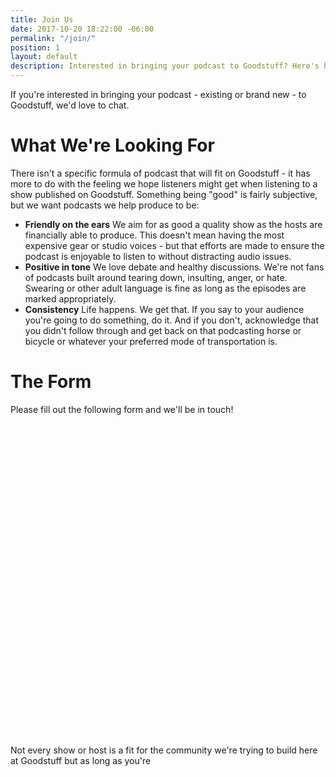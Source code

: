 ```yaml
---
title: Join Us
date: 2017-10-20 18:22:00 -06:00
permalink: "/join/"
position: 1
layout: default
description: Interested in bringing your podcast to Goodstuff? Here's how to start that conversation.
---
```


If you're interested in bringing your podcast - existing or brand new - to Goodstuff, we'd love to chat.

# What We're Looking For

There isn't a specific formula of podcast that will fit on Goodstuff - it has more to do with the feeling we hope listeners might get when listening to a show published on Goodstuff. Something being "good" is fairly subjective, but we want podcasts we help produce to be:

* **Friendly on the ears** We aim for as good a quality show as the hosts are financially able to produce. This doesn't mean having the most expensive gear or studio voices - but that efforts are made to ensure the podcast is enjoyable to listen to without distracting audio issues.
* **Positive in tone** We love debate and healthy discussions. We're not fans of podcasts built around tearing down, insulting, anger, or hate. Swearing or other adult language is fine as long as the episodes are marked appropriately.
* **Consistency** Life happens. We get that. If you say to your audience you're going to do something, do it. And if you don't, acknowledge that you didn't follow through and get back on that podcasting horse or bicycle or whatever your preferred mode of transportation is.

# The Form

Please fill out the following form and we'll be in touch!

<div class="typeform-widget" data-url="https://chris2103.typeform.com/to/pkCtWg" data-transparency="50" data-hide-headers=true data-hide-footer=true style="width: 70%; height: 500px;" > </div> <script> (function() { var qs,js,q,s,d=document, gi=d.getElementById, ce=d.createElement, gt=d.getElementsByTagName, id="typef_orm", b="https://embed.typeform.com/"; if(!gi.call(d,id)) { js=ce.call(d,"script"); js.id=id; js.src=b+"embed.js"; q=gt.call(d,"script")[0]; q.parentNode.insertBefore(js,q) } })() </script>


Not every show or host is a fit for the community we're trying to build here at Goodstuff but as long as you're
